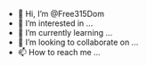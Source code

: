 - 👋 Hi, I’m @Free315Dom
- 👀 I’m interested in ...
- 🌱 I’m currently learning ...
- 💞️ I’m looking to collaborate on ...
- 📫 How to reach me ...

<!---
Free315Dom/Free315Dom is a ✨ special ✨ repository because its `README.md` (this file) appears on your GitHub profile.
You can click the Preview link to take a look at your changes.
--->
